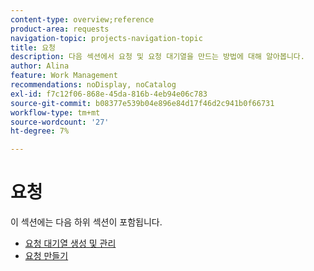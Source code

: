 ```yaml
---
content-type: overview;reference
product-area: requests
navigation-topic: projects-navigation-topic
title: 요청
description: 다음 섹션에서 요청 및 요청 대기열을 만드는 방법에 대해 알아봅니다.
author: Alina
feature: Work Management
recommendations: noDisplay, noCatalog
exl-id: f7c12f06-868e-45da-816b-4eb94e06c783
source-git-commit: b08377e539b04e896e84d17f46d2c941b0f66731
workflow-type: tm+mt
source-wordcount: '27'
ht-degree: 7%

---
```


# 요청

이 섹션에는 다음 하위 섹션이 포함됩니다.

* [요청 대기열 생성 및 관리](../../manage-work/requests/create-and-manage-request-queues/create-manage-request-queues.md)
* [요청 만들기](../../manage-work/requests/create-requests/create-requests.md)
